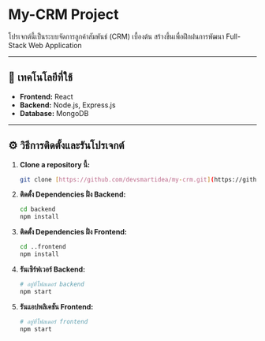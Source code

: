 # My-CRM Project

โปรเจกต์นี้เป็นระบบจัดการลูกค้าสัมพันธ์ (CRM) เบื้องต้น สร้างขึ้นเพื่อฝึกฝนการพัฒนา Full-Stack Web Application

---

## 🚀 เทคโนโลยีที่ใช้

* **Frontend:** React
* **Backend:** Node.js, Express.js
* **Database:** MongoDB

---

## ⚙️ วิธีการติดตั้งและรันโปรเจกต์

1.  **Clone a repository นี้:**
    ```bash
    git clone [https://github.com/devsmartidea/my-crm.git](https://github.com/devsmartidea/my-crm.git)
    ```

2.  **ติดตั้ง Dependencies ฝั่ง Backend:**
    ```bash
    cd backend
    npm install
    ```

3.  **ติดตั้ง Dependencies ฝั่ง Frontend:**
    ```bash
    cd ..frontend
    npm install
    ```

4.  **รันเซิร์ฟเวอร์ Backend:**
    ```bash
    # อยู่ที่โฟลเดอร์ backend
    npm start
    ```

5.  **รันแอปพลิเคชัน Frontend:**
    ```bash
    # อยู่ที่โฟลเดอร์ frontend
    npm start
    ```